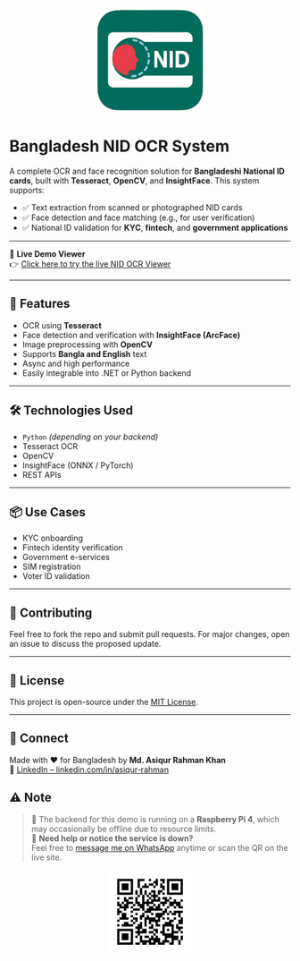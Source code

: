 <p align="center">
  <img src="docs/logo.png" alt="Bangladesh NID OCR Logo" width="200"/>
</p>

# Bangladesh NID OCR System

A complete OCR and face recognition solution for **Bangladeshi National ID cards**, built with **Tesseract**, **OpenCV**, and **InsightFace**. This system supports:

- ✅ Text extraction from scanned or photographed NID cards  
- ✅ Face detection and face matching (e.g., for user verification)  
- ✅ National ID validation for **KYC**, **fintech**, and **government applications**

---

🔗 **Live Demo Viewer**  
👉 [Click here to try the live NID OCR Viewer](https://bd-nid-ocr.braintechsolution.com/)

---

## 🚀 Features

- OCR using **Tesseract**
- Face detection and verification with **InsightFace (ArcFace)**
- Image preprocessing with **OpenCV**
- Supports **Bangla and English** text
- Async and high performance
- Easily integrable into .NET or Python backend

---

## 🛠️ Technologies Used

- `Python` *(depending on your backend)*
- Tesseract OCR
- OpenCV
- InsightFace (ONNX / PyTorch)
- REST APIs

---

## 📦 Use Cases

- KYC onboarding
- Fintech identity verification
- Government e-services
- SIM registration
- Voter ID validation

---

## 🙌 Contributing

Feel free to fork the repo and submit pull requests. For major changes, open an issue to discuss the proposed update.

---

## 📌 License

This project is open-source under the [MIT License](LICENSE).

---

## 🤝 Connect

Made with ❤️ for Bangladesh by **Md. Asiqur Rahman Khan**  
🔗 [LinkedIn – linkedin.com/in/asiqur-rahman](https://www.linkedin.com/in/asiqur-rahman)

## ⚠️ Note

> 🧠 The backend for this demo is running on a **Raspberry Pi 4**, which may occasionally be offline due to resource limits.  
> 📲 **Need help or notice the service is down?**  
> Feel free to [message me on WhatsApp](https://wa.me/8801521394572) anytime or scan the QR on the live site.
<p align="center">
  <img src="docs/whatsapp_qr.png" alt="WhatsApp Contact QR" width="150"/>
</p>
